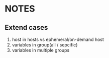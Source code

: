 # NOTES

## Extend cases

1. host in hosts vs ephemeral/on-demand host
2. variables in group(all / sepcific)
3. variables in multiple groups
